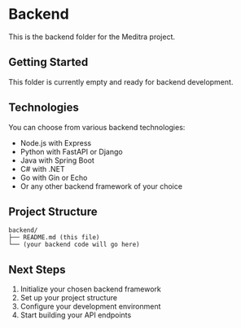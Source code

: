 # Backend

This is the backend folder for the Meditra project.

## Getting Started

This folder is currently empty and ready for backend development.

## Technologies

You can choose from various backend technologies:
- Node.js with Express
- Python with FastAPI or Django
- Java with Spring Boot
- C# with .NET
- Go with Gin or Echo
- Or any other backend framework of your choice

## Project Structure

```
backend/
├── README.md (this file)
└── (your backend code will go here)
```

## Next Steps

1. Initialize your chosen backend framework
2. Set up your project structure
3. Configure your development environment
4. Start building your API endpoints
